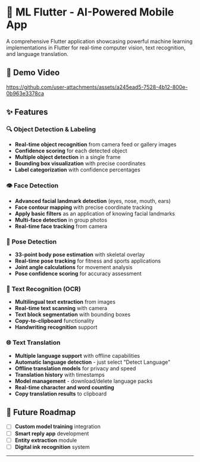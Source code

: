 # 🤖 ML Flutter - AI-Powered Mobile App

A comprehensive Flutter application showcasing powerful machine learning implementations in Flutter for real-time computer vision, text recognition, and language translation.

## 🎥 Demo Video
https://github.com/user-attachments/assets/a245ead5-7528-4b12-800e-0b963e3378ca


## ✨ Features

### 🔍 **Object Detection & Labeling**
- **Real-time object recognition** from camera feed or gallery images
- **Confidence scoring** for each detected object
- **Multiple object detection** in a single frame
- **Bounding box visualization** with precise coordinates
- **Label categorization** with confidence percentages

### 👁️ **Face Detection**
- **Advanced facial landmark detection** (eyes, nose, mouth, ears)
- **Face contour mapping** with precise coordinate tracking
- **Apply basic filters** as an application of knowing facial landmarks
- **Multi-face detection** in group photos
- **Real-time face tracking** from camera

### 🏃 **Pose Detection**
- **33-point body pose estimation** with skeletal overlay
- **Real-time pose tracking** for fitness and sports applications
- **Joint angle calculations** for movement analysis
- **Pose confidence scoring** for accuracy assessment

### 📝 **Text Recognition (OCR)**
- **Multilingual text extraction** from images
- **Real-time text scanning** with camera
- **Text block segmentation** with bounding boxes
- **Copy-to-clipboard** functionality
- **Handwriting recognition** support

### 🌐 **Text Translation**
- **Multiple language support** with offline capabilities
- **Automatic language detection** - just select "Detect Language"
- **Offline translation models** for privacy and speed
- **Translation history** with timestamps
- **Model management** - download/delete language packs
- **Real-time character and word counting**
- **Copy translation results** to clipboard


## 🚀 Future Roadmap

- [ ] **Custom model training** integration
- [ ] **Smart reply app** development
- [ ] **Entity extraction** module
- [ ] **Digital ink recognition** system
---





